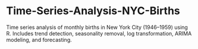 # Time-Series-Analysis-NYC-Births
Time series analysis of monthly births in New York City (1946–1959) using R. Includes trend detection, seasonality removal, log transformation, ARIMA modeling, and forecasting.
